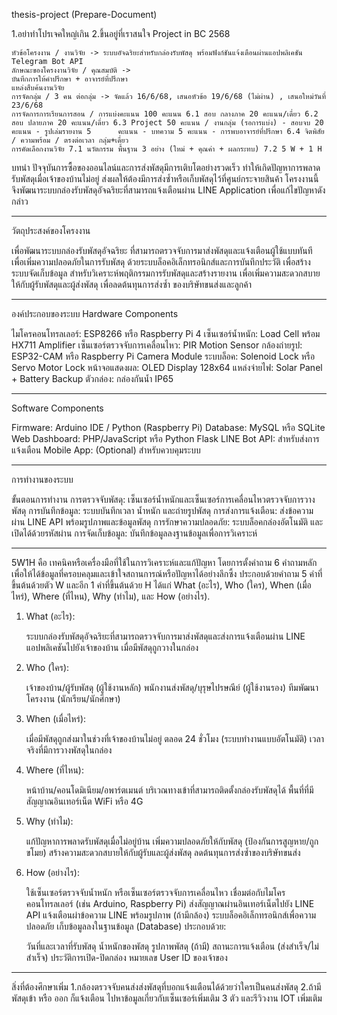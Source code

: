 thesis-project (Prepare-Document)

1.อย่าทำโปรเจคใหญ่เกิน 2.ขึ้นอยู่ที่เราสนใจ
Project in BC 2568

    หัวข้อโครงงาน / งานวิจัย -> ระบบอัจฉริยะสำหรับกล่องรับพัสดุ พร้อมฟังก์ชันแจ้งเตือนผ่านแอปพลิเคชัน Telegram Bot API
    ลักษณะของโครงงานวิจัย / คุณสมบัติ ->
    บันทึกการให้คำปรึกษา + อาจารย์ที่ปรึกษา
    แหล่งสืบค้นงานวิจัย
    การจัดกลุ่ม / 3 คน ต่อกลุ่ม -> จัดแล้ว 16/6/68, เสนอหัวข้อ 19/6/68 (ไม่ผ่าน) , เสนอใหม่วันที่ 23/6/68
    การจัดการการเรียนการสอน / การแบ่งคะแนน 100 คะแนน 6.1 สอบ กลางภาค 20 คะแนน/เดี่ยว 6.2 สอบ ปลายภาค 20 คะแนน/เดี่ยว 6.3 Project 50 คะแนน / งานกลุ่ม (รอการแบ่ง) - สอบจบ 20 คะแนน - รูปเล่มรายงาน 5      คะแนน - บทความ 5 คะแนน - การพบอาจารย์ที่ปรึกษา 6.4 จิตพิสัย / ความพร้อม / ตรงต่อเวลา กลุ่ม+เดี่ยว
    การคัดเลือกงานวิจัย 7.1 นวัตกรรม พื้นฐาน 3 อย่าง (ใหม่ + คุณค่า + ผลกระทบ) 7.2 5 W + 1 H

บทนำ
ปัจจุบันการซื้อของออนไลน์และการส่งพัสดุมีการเติบโตอย่างรวดเร็ว ทำให้เกิดปัญหาการพลาดรับพัสดุเมื่อเจ้าของบ้านไม่อยู่ ส่งผลให้ต้องมีการส่งซ้ำหรือเก็บพัสดุไว้ที่ศูนย์กระจายสินค้า โครงงานนี้จึงพัฒนาระบบกล่องรับพัสดุอัจฉริยะที่สามารถแจ้งเตือนผ่าน LINE Application เพื่อแก้ไขปัญหาดังกล่าว

-----------------------
วัตถุประสงค์ของโครงงาน

เพื่อพัฒนาระบบกล่องรับพัสดุอัจฉริยะ ที่สามารถตรวจจับการมาส่งพัสดุและแจ้งเตือนผู้ใช้แบบทันที
เพื่อเพิ่มความปลอดภัยในการรับพัสดุ ด้วยระบบล็อคอิเล็กทรอนิกส์และการบันทึกประวัติ
เพื่อสร้างระบบจัดเก็บข้อมูล สำหรับวิเคราะห์พฤติกรรมการรับพัสดุและสร้างรายงาน
เพื่อเพิ่มความสะดวกสบาย ให้กับผู้รับพัสดุและผู้ส่งพัสดุ
เพื่อลดต้นทุนการส่งซ้ำ ของบริษัทขนส่งและลูกค้า

-------------------------
องค์ประกอบของระบบ
Hardware Components

ไมโครคอนโทรลเลอร์: ESP8266 หรือ Raspberry Pi 4
เซ็นเซอร์น้ำหนัก: Load Cell พร้อม HX711 Amplifier
เซ็นเซอร์ตรวจจับการเคลื่อนไหว: PIR Motion Sensor
กล้องถ่ายรูป: ESP32-CAM หรือ Raspberry Pi Camera Module
ระบบล็อค: Solenoid Lock หรือ Servo Motor Lock
หน้าจอแสดงผล: OLED Display 128x64
แหล่งจ่ายไฟ: Solar Panel + Battery Backup
ตัวกล่อง: กล่องกันน้ำ IP65

-------------------------

Software Components

Firmware: Arduino IDE / Python (Raspberry Pi)
Database: MySQL หรือ SQLite
Web Dashboard: PHP/JavaScript หรือ Python Flask
LINE Bot API: สำหรับส่งการแจ้งเตือน
Mobile App: (Optional) สำหรับควบคุมระบบ

-------------------------

การทำงานของระบบ

ขั้นตอนการทำงาน
การตรวจจับพัสดุ: เซ็นเซอร์น้ำหนักและเซ็นเซอร์การเคลื่อนไหวตรวจจับการวางพัสดุ
การบันทึกข้อมูล: ระบบบันทึกเวลา น้ำหนัก และถ่ายรูปพัสดุ
การส่งการแจ้งเตือน: ส่งข้อความผ่าน LINE API พร้อมรูปภาพและข้อมูลพัสดุ
การรักษาความปลอดภัย: ระบบล็อคกล่องอัตโนมัติ และเปิดได้ด้วยรหัสผ่าน
การจัดเก็บข้อมูล: บันทึกข้อมูลลงฐานข้อมูลเพื่อการวิเคราะห์

-------------------------

5W1H คือ เทคนิคหรือเครื่องมือที่ใช้ในการวิเคราะห์และแก้ปัญหา โดยการตั้งคำถาม 6 คำถามหลัก เพื่อให้ได้ข้อมูลที่ครอบคลุมและเข้าใจสถานการณ์หรือปัญหาได้อย่างลึกซึ้ง ประกอบด้วยคำถาม 5 คำที่ขึ้นต้นด้วยตัว W และอีก 1 คำที่ขึ้นต้นด้วย H ได้แก่ What (อะไร), Who (ใคร), When (เมื่อไหร่), Where (ที่ไหน), Why (ทำไม), และ How (อย่างไร).

1. What (อะไร):
   
    ระบบกล่องรับพัสดุอัจฉริยะที่สามารถตรวจจับการมาส่งพัสดุและส่งการแจ้งเตือนผ่าน LINE แอปพลิเคชันไปยังเจ้าของบ้าน เมื่อมีพัสดุถูกวางในกล่อง
   
3. Who (ใคร):

    เจ้าของบ้าน/ผู้รับพัสดุ (ผู้ใช้งานหลัก)
    พนักงานส่งพัสดุ/บุรุษไปรษณีย์ (ผู้ใช้งานรอง)
    ทีมพัฒนาโครงงาน (นักเรียน/นักศึกษา)

4. When (เมื่อไหร่):

    เมื่อมีพัสดุถูกส่งมาในช่วงที่เจ้าของบ้านไม่อยู่
    ตลอด 24 ชั่วโมง (ระบบทำงานแบบอัตโนมัติ)
    เวลาจริงที่มีการวางพัสดุในกล่อง

5. Where (ที่ไหน):

    หน้าบ้าน/คอนโดมิเนียม/อพาร์ตเมนต์
    บริเวณทางเข้าที่สามารถติดตั้งกล่องรับพัสดุได้
    พื้นที่ที่มีสัญญาณอินเทอร์เน็ต WiFi หรือ 4G

5. Why (ทำไม):

    แก้ปัญหาการพลาดรับพัสดุเมื่อไม่อยู่บ้าน
    เพิ่มความปลอดภัยให้กับพัสดุ (ป้องกันการสูญหาย/ถูกขโมย)
    สร้างความสะดวกสบายให้กับผู้รับและผู้ส่งพัสดุ
    ลดต้นทุนการส่งซ้ำของบริษัทขนส่ง

6. How (อย่างไร):

    ใช้เซ็นเซอร์ตรวจจับน้ำหนัก หรือเซ็นเซอร์ตรวจจับการเคลื่อนไหว
    เชื่อมต่อกับไมโครคอนโทรลเลอร์ (เช่น Arduino, Raspberry Pi)
    ส่งสัญญาณผ่านอินเทอร์เน็ตไปยัง LINE API
    แจ้งเตือนผ่าข้อความ LINE พร้อมรูปภาพ (ถ้ามีกล้อง)
    ระบบล็อคอิเล็กทรอนิกส์เพื่อความปลอดภัย
    เก็บข้อมูลลงในฐานข้อมูล (Database) ประกอบด้วย:
    
    วันที่และเวลาที่รับพัสดุ
    น้ำหนักของพัสดุ
    รูปภาพพัสดุ (ถ้ามี)
    สถานะการแจ้งเตือน (ส่งสำเร็จ/ไม่สำเร็จ)
    ประวัติการเปิด-ปิดกล่อง
    หมายเลข User ID ของเจ้าของ



------------------
สิ่งที่ต้องศึกษาเพิ่ม 1.กล้องตรวจจับคนส่งส่งพัสดุที่บอกแจ้งแตือนได้ด้วยว่าใครเป็นคนส่งพัสดุ 2.ถ้ามีพัสดุเข้า หรือ ออก ก็แจ้งเตือน 
ไปหาข้อมูลเกี่ยวกับเซ็นเซอร์เพิ่มเติม 3 ตัว และรีวิวงาน IOT เพิ่มเติม
